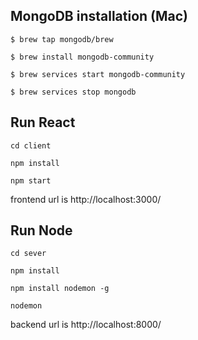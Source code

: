 
## MongoDB installation (Mac)
`$ brew tap mongodb/brew`

`$ brew install mongodb-community`

`$ brew services start mongodb-community`

`$ brew services stop mongodb`

## Run React
`cd client`

`npm install`

`npm start`

frontend url is http://localhost:3000/
## Run Node
`cd sever`

`npm install`

`npm install nodemon -g`

`nodemon`

backend url is http://localhost:8000/